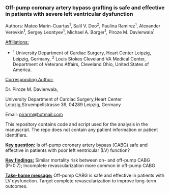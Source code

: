 
<!-- README.md is generated from README.Rmd. Please edit that file -->

### Off-pump coronary artery bypass grafting is safe and effective in patients with severe left ventricular dysfunction

Authors: Mateo Marin-Cuartas<sup>1</sup>, Salil V. Deo<sup>2</sup>,
Paulina Ramirez<sup>1</sup>, Alexander Verevkin<sup>1</sup>, Sergey
Leontyev<sup>1</sup>, Michael A. Borger<sup>1</sup>, Piroze M.
Davierwala<sup>1</sup>

<u>Affiliations:</u>

-   <sup>1</sup> University Department of Cardiac Surgery, Heart Center
    Leipzig, Leipzig, Germany, <sup>2</sup> Louis Stokes Cleveland VA
    Medical Center, Department of Veterans Affairs, Cleveland Ohio,
    United States of America.

<u>Corresponding Author:</u>

Dr. Piroze M. Davierwala,

University Department of Cardiac Surgery,Heart Center
Leipzig,Struempellstrasse 39, 04289 Leipzig, Germany

Email: <pirarm@hotmail.com>

This repository contains code and script used for the analysis in the
manuscript. The repo does not contain any patient information or patient
identifiers.

<u>**Key question:**</u> Is off-pump coronary artery bypass (CABG) safe
and effective in patients with poor left ventricular (LV) function?

<u>**Key findings:**</u> Similar mortality risk between on- and off-pump
CABG (P=0.7); Incomplete revascularization more common in off-pump CABG

<u>**Take-home message:**</u> Off-pump CABG is safe and effective in
patients with LV dysfunction. Target complete revascularization to
improve long-term outcomes.
